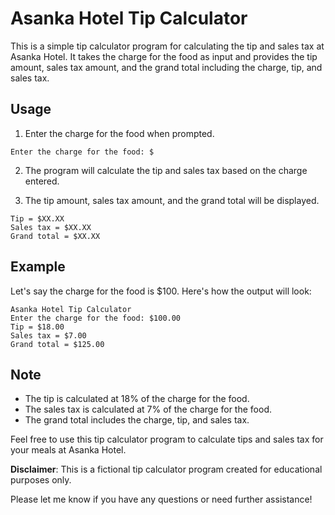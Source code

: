 # **Asanka Hotel Tip Calculator**

This is a simple tip calculator program for calculating the tip and sales tax at Asanka Hotel. It takes the charge for the food as input and provides the tip amount, sales tax amount, and the grand total including the charge, tip, and sales tax.

## Usage

1. Enter the charge for the food when prompted.

```plaintext
Enter the charge for the food: $
```

2. The program will calculate the tip and sales tax based on the charge entered.

3. The tip amount, sales tax amount, and the grand total will be displayed.

```plaintext
Tip = $XX.XX
Sales tax = $XX.XX
Grand total = $XX.XX
```

## Example

Let's say the charge for the food is $100. Here's how the output will look:

```plaintext
Asanka Hotel Tip Calculator
Enter the charge for the food: $100.00
Tip = $18.00
Sales tax = $7.00
Grand total = $125.00
```

## Note

- The tip is calculated at 18% of the charge for the food.
- The sales tax is calculated at 7% of the charge for the food.
- The grand total includes the charge, tip, and sales tax.

Feel free to use this tip calculator program to calculate tips and sales tax for your meals at Asanka Hotel.

**Disclaimer**: This is a fictional tip calculator program created for educational purposes only.

Please let me know if you have any questions or need further assistance!
